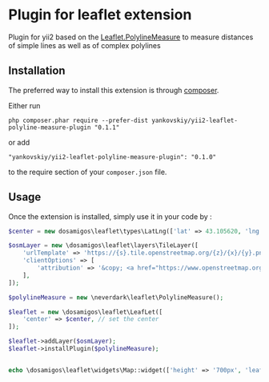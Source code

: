 Plugin for leaflet extension
============================
Plugin for yii2 based on the [Leaflet.PolylineMeasure](https://github.com/ppete2/Leaflet.PolylineMeasure) to measure distances of simple lines as well as of complex polylines

Installation
------------

The preferred way to install this extension is through [composer](http://getcomposer.org/download/).

Either run

```
php composer.phar require --prefer-dist yankovskiy/yii2-leaflet-polyline-measure-plugin "0.1.1"
```

or add

```
"yankovskiy/yii2-leaflet-polyline-measure-plugin": "0.1.0"
```

to the require section of your `composer.json` file.


Usage
-----

Once the extension is installed, simply use it in your code by  :

```php
$center = new dosamigos\leaflet\types\LatLng(['lat' => 43.105620, 'lng' => 131.873530]);

$osmLayer = new \dosamigos\leaflet\layers\TileLayer([
    'urlTemplate' => 'https://{s}.tile.openstreetmap.org/{z}/{x}/{y}.png',
    'clientOptions' => [
        'attribution' => '&copy; <a href="https://www.openstreetmap.org/copyright">OpenStreetMap</a>',
    ],
]);

$polylineMeasure = new \neverdark\leaflet\PolylineMeasure();

$leaflet = new \dosamigos\leaflet\LeafLet([
    'center' => $center, // set the center
]);

$leaflet->addLayer($osmLayer);
$leaflet->installPlugin($polylineMeasure);


echo \dosamigos\leaflet\widgets\Map::widget(['height' => '700px', 'leafLet' => $leaflet]);
```
